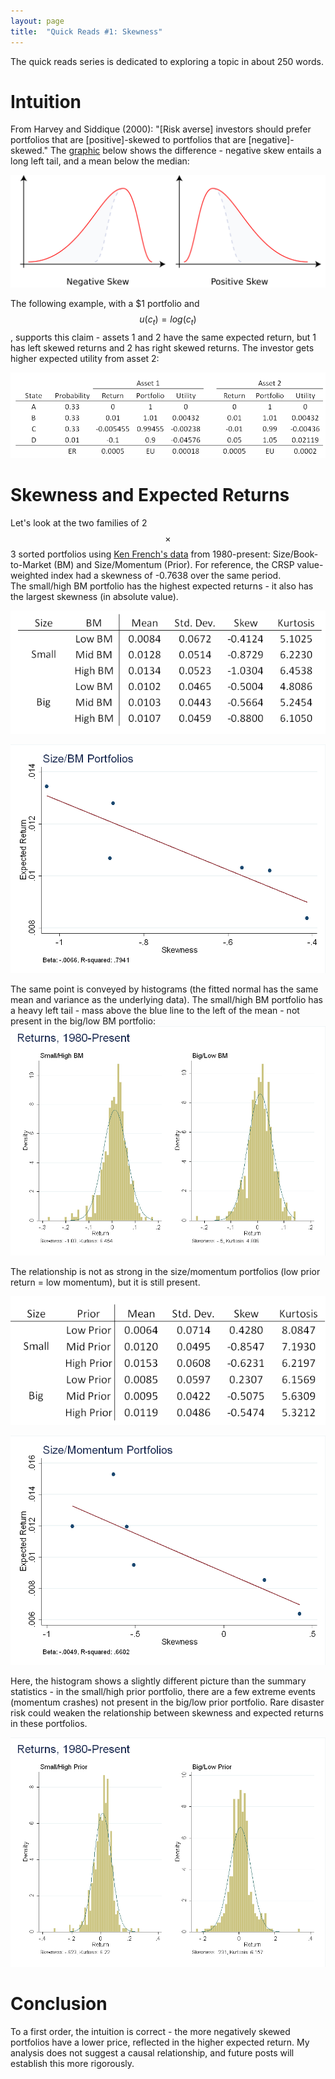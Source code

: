 ```yaml
---
layout: page
title:  "Quick Reads #1: Skewness"
---
```


The quick reads series is dedicated to exploring a topic in about 250 words.

# Intuition

From Harvey and Siddique (2000): "[Risk averse] investors should
prefer portfolios that are [positive]-skewed to portfolios that are [negative]-skewed."  The <a href="https://upload.wikimedia.org/wikipedia/commons/thumb/f/f8/Negative_and_positive_skew_diagrams_(English).svg/2000px-Negative_and_positive_skew_diagrams_(English).svg.png">graphic</a> below shows the difference - negative skew entails a long left tail, and a mean below the median:

![fig](/Post_Images/8_9_2016/skew.png)

The following example, with a $1 portfolio and $$u(c_t)=log(c_t)$$, supports this claim - assets 1 and 2 have the same expected return, but 1 has left skewed returns and 2 has right skewed returns.  The investor gets higher expected utility from asset 2:

![fig](/Post_Images/8_9_2016/example.PNG)

# Skewness and Expected Returns

Let's look at the two families of 2$$\times$$3 sorted portfolios using <a href="http://mba.tuck.dartmouth.edu/pages/faculty/ken.french/data_library.html">Ken French's data</a> from 1980-present: Size/Book-to-Market (BM) and Size/Momentum (Prior).  For reference, the CRSP value-weighted index had a skewness of -0.7638 over the same period. <br />
The small/high BM portfolio has the highest expected returns - it also has the largest skewness (in absolute value).  

![fig](/Post_Images/8_9_2016/sizebm.PNG)

![fig](/Post_Images/8_9_2016/sbm_scatter.png)

The same point is conveyed by histograms (the fitted normal has the same mean and variance as the underlying data).  The small/high BM portfolio has a heavy left tail - mass above the blue line to the left of the mean - not present in the big/low BM portfolio: <br />
![fig](/Post_Images/8_9_2016/hist1.png)

The relationship is not as strong in the size/momentum portfolios (low prior return = low momentum), but it is still present.

![fig](/Post_Images/8_9_2016/sizemom.PNG)

![fig](/Post_Images/8_9_2016/smom_scatter.png)

Here, the histogram shows a slightly different picture than the summary statistics - in the small/high prior portfolio, there are a few extreme events (momentum crashes) not present in the big/low prior portfolio.  Rare disaster risk could weaken the relationship between skewness and expected returns in these portfolios.

![fig](/Post_Images/8_9_2016/hist2.png)

# Conclusion

To a first order, the intuition is correct - the more negatively skewed portfolios have a lower price, reflected in the higher expected return.  My analysis does not suggest a causal relationship, and future posts will establish this more rigorously.
